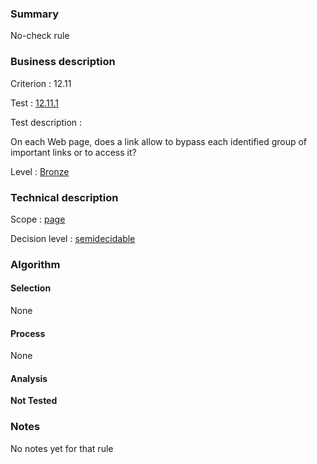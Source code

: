 ### Summary

No-check rule

### Business description

Criterion : 12.11

Test : [12.11.1](http://www.accessiweb.org/index.php/accessiweb-22-english-version.html#test-12-11-1)

Test description :

On each Web page, does a link allow to bypass each identified group of
important links or to access it?

Level : [Bronze](/en/category/rules-design/accessiweb-11/level/bronze)

### Technical description

Scope : [page](/en/category/rules-design/accessiweb-11/scope/page)

Decision level :
[semidecidable](/en/category/rules-design/accessiweb-11/decision-level/semidecidable)

### Algorithm

#### Selection

None

#### Process

None

#### Analysis

**Not Tested**

### Notes

No notes yet for that rule
